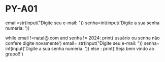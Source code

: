 # PY-A01
email=str(input("Digite seu e-mail: "))
senha=int(input('Digite a sua senha numeria: '))

while email !=natal@.com and  senha != 2024:
        print('usuário ou senha não confere digite novamente')
        email= str(input("Digite seu e-mail: "))
        senha= int(input('Digite a sua senha numeria: '))
else :
     print('Seja bem vindo ao grupo!!')
